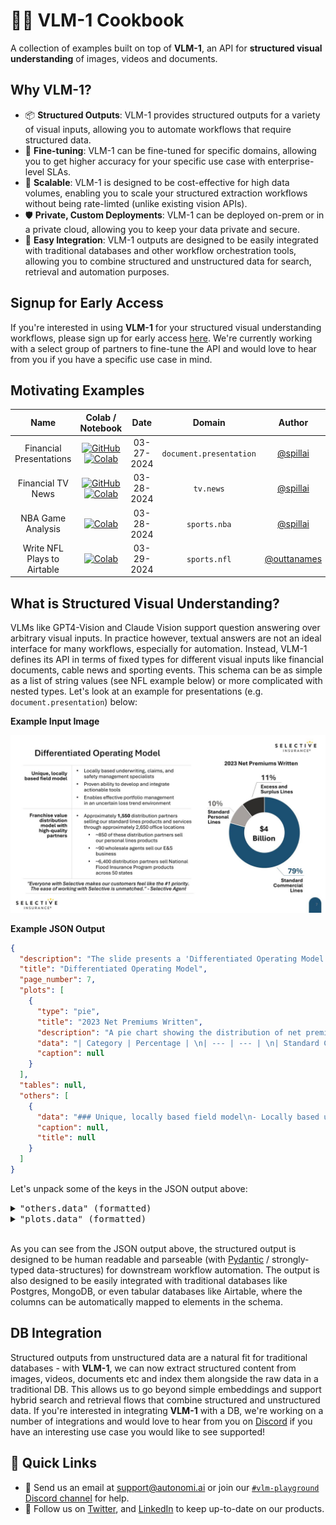 # 🧑‍🍳 VLM-1 Cookbook

A collection of examples built on top of **VLM-1**, an API for **structured visual understanding** of images, videos and documents.


## Why VLM-1?
- 📦  **Structured Outputs**:  VLM-1 provides structured outputs for a variety of visual inputs, allowing you to automate workflows that require structured data.
- 🎯  **Fine-tuning**: VLM-1 can be fine-tuned for specific domains, allowing you to get higher accuracy for your specific use case with enterprise-level SLAs.
- 💸  **Scalable**: VLM-1 is designed to be cost-effective for high data volumes, enabling you to scale your structured extraction workflows without being rate-limted (unlike existing vision APIs).
- 🛡️  **Private, Custom Deployments**: VLM-1 can be deployed on-prem or in a private cloud, allowing you to keep your data private and secure.
- 🔌  **Easy Integration**: VLM-1 outputs are designed to be easily integrated with traditional databases and other workflow orchestration tools, allowing you to combine structured and unstructured data for search, retrieval and automation purposes.


## Signup for Early Access

If you're interested in using **VLM-1** for your structured visual understanding workflows, please sign up for early access [here](https://airtable.com/appjX6543bChjNaEN/pagnciKtynSt4rOT9/form). We're currently working with a select group of partners to fine-tune the API and would love to hear from you if you have a specific use case in mind.


## Motivating Examples

| **Name** | **Colab / Notebook** | **Date** | **Domain** | **Author** |
|:---:|:---:|:---:|:---:|:---:|
| Financial Presentations | [![GitHub](https://badges.aleen42.com/src/github.svg)](./examples/vlm-1-financial-presentations.ipynb) [![Colab](https://colab.research.google.com/assets/colab-badge.svg)](https://colab.research.google.com/github/autonomi-ai/vlm-cookbook/blob/main/examples/vlm-1-financial-presentations.ipynb)  | 03-27-2024 | `document.presentation` | [@spillai](https://github.com/spillai) |
| Financial TV News | [![GitHub](https://badges.aleen42.com/src/github.svg)](./examples/vlm-1-financial-tv-news.ipynb) [![Colab](https://colab.research.google.com/assets/colab-badge.svg)](https://colab.research.google.com/github/autonomi-ai/vlm-cookbook/blob/main/examples/vlm-1-financial-tv-news.ipynb)  | 03-28-2024 | `tv.news` | [@spillai](https://github.com/spillai) |
| NBA Game Analysis | [![Colab](https://colab.research.google.com/assets/colab-badge.svg)](https://colab.research.google.com/drive/1jy62B-H1fwyNGvgyBS83_OhX5NJ9dpnm)  | 03-28-2024 | `sports.nba` | [@spillai](https://github.com/spillai) |
| Write NFL Plays to Airtable | [![Colab](https://colab.research.google.com/assets/colab-badge.svg)](https://colab.research.google.com/drive/1XhVG7Fl1O4m8uFS6bRgavj0mtJb5u1Qw#scrollTo=Pn03zLapza69)  | 03-29-2024 | `sports.nfl` | [@outtanames](https://github.com/outtanames) |


## What is Structured Visual Understanding?

VLMs like GPT4-Vision and Claude Vision support question answering over arbitrary visual inputs. In practice however, textual answers are not an ideal interface for many workflows, especially for automation. Instead, VLM-1 defines its API in
terms of fixed types for different visual inputs like financial documents, cable news and sporting events. This schema can be as simple
as a list of string values (see NFL example below) or more complicated with nested types. Let's look at an example for presentations (e.g. `document.presentation`) below:

**Example Input Image**

<img src="./assets/example-slide.jpeg" alt="drawing" width="600">


<br>

**Example JSON Output**
```json
{
  "description": "The slide presents a 'Differentiated Operating Model' for Selective Insurance, detailing their unique field model, franchise value, and distribution network. It also includes a pie chart showing the 2023 Net Premiums Written, with a total of $4 Billion distributed across different lines of insurance.",
  "title": "Differentiated Operating Model",
  "page_number": 7,
  "plots": [
    {
      "type": "pie",
      "title": "2023 Net Premiums Written",
      "description": "A pie chart showing the distribution of net premiums written by Selective Insurance in 2023, totaling $4 Billion. It is divided into three categories: Standard Commercial Lines (79%), Standard Personal Lines (10%), and Excess and Surplus Lines (11%).",
      "data": "| Category | Percentage | \n| --- | --- | \n| Standard Commercial Lines | 79% | \n| Standard Personal Lines | 10% | \n| Excess and Surplus Lines | 11% |",
      "caption": null
    }
  ],
  "tables": null,
  "others": [
    {
      "data": "### Unique, locally based field model\n- Locally based underwriting, claims, and safety management specialists\n- Proven ability to develop and integrate actionable tools\n- Enables effective portfolio management in an uncertain loss trend environment\n\n### Franchise value distribution model with high-quality partners\n- Approximately 1,550 distribution partners selling our standard lines products and services through approximately 2,650 office locations\n  - ~850 of these distribution partners sell our personal lines products\n  - ~90 wholesale agents sell our E&S business\n  - ~6,400 distribution partners sell National Flood Insurance Program products across 50 states\n\n> \"Everyone with Selective makes our customers feel like the #1 priority. The ease of working with Selective is unmatched.\" - Selective Agent",
      "caption": null,
      "title": null
    }
  ]
}
```

Let's unpack some of the keys in the JSON output above:

<details>
<summary><kbd>"others.data" (formatted)</kbd></summary>

### Unique, locally based field model
- Locally based underwriting, claims, and safety management specialists
- Proven ability to develop and integrate actionable tools
- Enables effective portfolio management in an uncertain loss trend environment

### Franchise value distribution model with high-quality partners
- Approximately 1,550 distribution partners selling our standard lines products and services through approximately 2,650 office locations
  - ~850 of these distribution partners sell our personal lines products
  - ~90 wholesale agents sell our E&S business
  - ~6,400 distribution partners sell National Flood Insurance Program products across 50 states

 "Everyone with Selective makes our customers feel like the #1 priority. The ease of working with Selective is unmatched." - Selective Agent
</details>


<details>
<summary><kbd>"plots.data" (formatted)</kbd></summary>

| Category | Percentage |
| --- | --- |
| Standard Commercial Lines | 79% |
| Standard Personal Lines | 10% |
| Excess and Surplus Lines | 11% |

</details>
<br>

As you can see from the JSON output above, the structured output is designed to be human readable and parseable (with [Pydantic](https://github.com/pydantic/pydantic) / strongly-typed data-structures) for downstream workflow automation. The output is also designed to be easily integrated with traditional databases like Postgres, MongoDB, or even tabular databases like Airtable, where the columns can be automatically mapped to elements in the schema.


## DB Integration

Structured outputs from unstructured data are a natural fit for traditional databases - with **VLM-1**, we can now extract structured content from images, videos, documents etc and index them alongside the raw data in a traditional DB. This allows us to go beyond simple embeddings and support hybrid search and retrieval flows that combine structured and unstructured data. If you're interested in integrating **VLM-1** with a DB, we're working on a number of integrations and would love to hear from you on [Discord](https://discord.gg/a6suHC9B5E) if you have an interesting use case you would like to see supported!


## 🔗  Quick Links

* 💬 Send us an email at [support@autonomi.ai](mailto:support@autonomi.ai) or join our [`#vlm-playground` Discord channel](https://discord.gg/a6suHC9B5E) for help.
* 📣 Follow us on [Twitter](https://twitter.com/autonomi\_ai), and [LinkedIn](https://www.linkedin.com/company/autonomi-ai) to keep up-to-date on our products.
